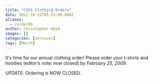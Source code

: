 ```yaml
---
title: "CSSS Clothing Orders"
date: 2012-10-22T05:53:00.000Z
aliases:
  - /order09
author: Christopher Head
images: []
categories: [Services]
tags: [Merch]
---
```


<div class="field field-name-body field-type-text-with-summary field-label-hidden"><div class="field-items"><div class="field-item even"><p>It&apos;s time for our annual clothing order! Please order your t-shirts and hoodies (editor&#x2019;s note: now closed) by <em>February 25, 2009</em>.</p>
<p>UPDATE: Ordering is NOW CLOSED.</p>
</div></div></div>    <footer>
          </footer>
